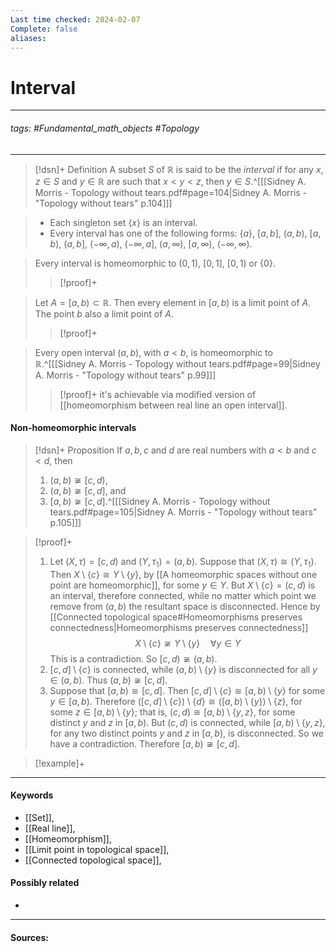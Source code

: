 ```yaml
---
Last time checked: 2024-02-07
Complete: false
aliases:
---
```

# Interval
***
###### tags: #Fundamental_math_objects #Topology 
***
>[!dsn]+ Definition
>A subset $S$ of $\mathbb{R}$ is said to be the *interval* if for any $x,z\in S$ and $y\in\mathbb{R}$ are such that $x<y<z$, then $y\in S$.^[[[Sidney A. Morris - Topology without tears.pdf#page=104|Sidney A. Morris - "Topology without tears" p.104]]]

>- Each singleton set $\{x\}$ is an interval.
>- Every interval has one of the following forms: $\{a\}$, $[a,b]$, $(a,b)$, $[a,b)$, $(a,b]$, $(-\infty,a)$, $(-\infty,a]$, $(a,\infty)$, $[a,\infty)$, $(-\infty,\infty)$.

>Every interval is homeomorphic to $(0,1)$, $[0,1]$, $[0,1)$ or $\{0\}$.
>>[!proof]+
>>

>Let $A=[a,b)\subset\mathbb{R}$. Then every element in $[a,b)$ is a limit point of $A$. The point $b$ also a limit point of $A$.
>>[!proof]+
>>


>Every open interval $(a,b)$, with $a<b$, is homeomorphic to $\mathbb{R}$.^[[[Sidney A. Morris - Topology without tears.pdf#page=99|Sidney A. Morris - "Topology without tears" p.99]]]
>>[!proof]+
>>it's achievable via modified version of [[homeomorphism between real line an open interval]].

#### Non-homeomorphic intervals
>[!dsn]+ Proposition
>If $a,b,c$ and $d$ are real numbers with $a<b$ and $c<d$, then
>1. $(a,b)\not\cong[c,d)$,
>2. $(a,b)\not\cong[c,d]$, and
>3. $[a,b)\not\cong[c,d]$.^[[[Sidney A. Morris - Topology without tears.pdf#page=105|Sidney A. Morris - "Topology without tears" p.105]]]

>[!proof]+
>1. Let $(X,\tau)=[c,d)$ and $(Y,\tau_{1})=(a,b)$. Suppose that $(X,\tau)\cong(Y,\tau_{1})$. Then $X\setminus\{c\}\cong Y\setminus\{y\}$, by [[A homeomorphic spaces without one point are homeomorphic]], for some $y\in Y$. But $X\setminus\{c\}=(c,d)$ is an interval, therefore connected, while no matter which point we remove from $(a,b)$ the resultant space is disconnected. Hence by [[Connected topological space#Homeomorphisms preserves connectedness|Homeomorphisms preserves connectedness]]
>   $$X\setminus\{c\}\not\cong Y\setminus\{y\}\quad\forall y\in Y$$
>   This is a contradiction. So $[c,d)\not\cong(a,b)$.
>2. $[c,d]\setminus\{c\}$ is connected, while $(a,b)\setminus\{y\}$ is disconnected for all $y\in(a,b)$. Thus $(a,b)\not\cong[c,d]$.
>3. Suppose that $[a,b)\cong[c,d]$. Then $[c,d]\setminus\{c\}\cong[a,b)\setminus\{y\}$ for some $y\in[a,b)$. Therefore $([c,d]\setminus\{c\})\setminus\{d\}\cong([a,b)\setminus\{y\})\setminus\{z\}$, for some $z\in[a,b)\setminus\{y\}$; that is, $(c,d)\cong[a,b)\setminus\{y,z\}$, for some distinct $y$ and $z$ in $[a,b)$. But $(c,d)$ is connected, while $[a,b)\setminus\{y,z\}$, for any two distinct points $y$ and $z$ in $[a,b)$, is disconnected. So we have a contradiction. Therefore $[a,b)\not\cong[c,d]$.

>[!example]+ 
>


***
#### Keywords
- [[Set]],
- [[Real line]],
- [[Homeomorphism]],
- [[Limit point in topological space]],
- [[Connected topological space]],
#### Possibly related
- 
***
#### Sources:
